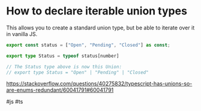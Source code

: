 # How to declare iterable union types

This allows you to create a standard union type, but be able to iterate over it in vanilla JS.

```typescript
export const status = ["Open", "Pending", "Closed"] as const;

export type Status = typeof status[number]

// The Status type above is now this Union:
// export type Status = "Open" | "Pending" | "Closed"
```

https://stackoverflow.com/questions/40275832/typescript-has-unions-so-are-enums-redundant/60041791#60041791

#js
#ts